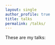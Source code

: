 ```yaml
---
layout: single
author_profile: true
title: talks
permalink: /talks/
---
```


These are my talks: 


